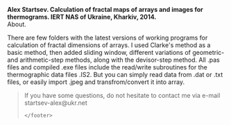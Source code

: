 <div><b> Alex Startsev. Calculation of fractal maps of arrays and images for thermograms. IERT NAS of Ukraine, Kharkiv, 2014. </b></div>
<div> About. 
<p>There are few folders with the latest versions of working programs for calculation of fractal dimensions of arrays.
I used Clarke's method as a basic method, then added sliding window, different variations of geometric- and arithmetic-step methods, along with the devisor-step method. All .pas files and compiled .exe files include the read/write subroutines for the thermographic data files .IS2. But you can simply read data from .dat or .txt files, or easily import .jpeg and transfrom/convert it into array. 
</p>
</div>

<blockquote>
    <p> 
If you have some questions, do not hesitate to contact me via e-mail startsev-alex@ukr.net 
    </p>
    <footer> 

    </footer>
</blockquote>